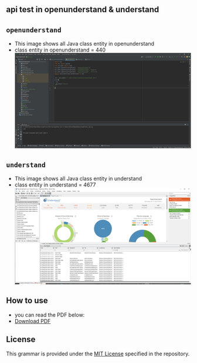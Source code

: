 ## api test in openunderstand & understand

## `openunderstand`
- This image shows all Java class entity in openunderstand
- class entity in openunderstand = 440
![api.test.openU](https://github.com/zahrahabibolah/compiler_design_fall_2023/blob/main/HW5/api.test.png?raw=true)

## `understand`
- This image shows all Java class entity in understand
- class entity in understand = 4677
![api.test.U](https://github.com/zahrahabibolah/compiler_design_fall_2023/blob/main/HW5/test.api.png?raw=true)

## How to use

- you can read the PDF below:
- [Download PDF](https://github.com/zahrahabibolah/compiler_design_fall_2023/blob/024b05bc63f5be2659cf567385eba6c87c473d7a/HW5/openunderstand.pdf)
## License

This grammar is provided under the [MIT License](LICENSE) specified in the repository.